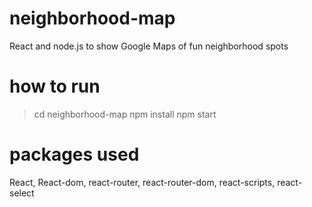 # neighborhood-map
React and node.js to show Google Maps of fun neighborhood spots

# how to run
> cd neighborhood-map
> npm install
> npm start

# packages used
React, React-dom, react-router, react-router-dom, react-scripts, react-select